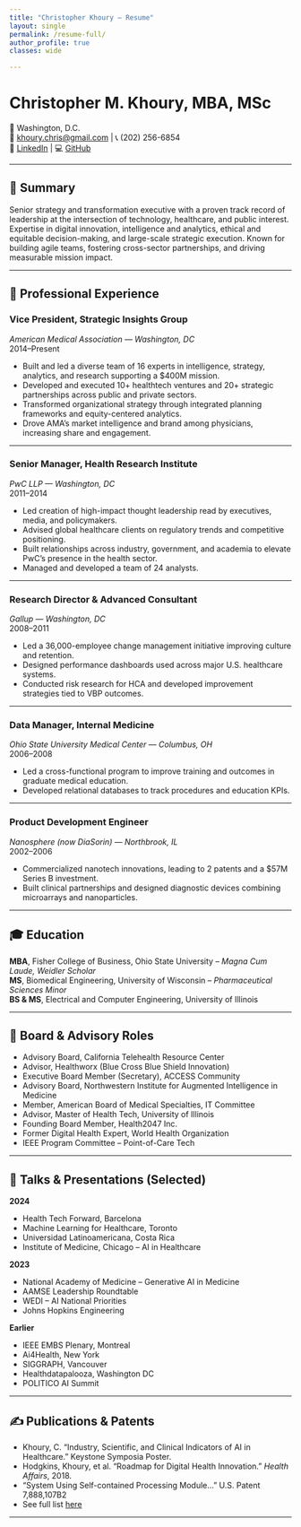 ```yaml
---
title: "Christopher Khoury – Resume"
layout: single
permalink: /resume-full/
author_profile: true
classes: wide

---
```


# Christopher M. Khoury, MBA, MSc  
📍 Washington, D.C.  
📧 [khoury.chris@gmail.com](mailto:khoury.chris@gmail.com) | 📞 (202) 256-6854  
🔗 [LinkedIn](https://linkedin.com/in/christopherkhoury) | 💻 [GitHub](https://github.com/YOUR-USERNAME)

---

## 🧭 Summary

Senior strategy and transformation executive with a proven track record of leadership at the intersection of technology, healthcare, and public interest. Expertise in digital innovation, intelligence and analytics, ethical and equitable decision-making, and large-scale strategic execution. Known for building agile teams, fostering cross-sector partnerships, and driving measurable mission impact.

---

## 💼 Professional Experience

### Vice President, Strategic Insights Group  
*American Medical Association — Washington, DC*  
2014–Present  
- Built and led a diverse team of 16 experts in intelligence, strategy, analytics, and research supporting a $400M mission.
- Developed and executed 10+ healthtech ventures and 20+ strategic partnerships across public and private sectors.
- Transformed organizational strategy through integrated planning frameworks and equity-centered analytics.
- Drove AMA’s market intelligence and brand among physicians, increasing share and engagement.

---

### Senior Manager, Health Research Institute  
*PwC LLP — Washington, DC*  
2011–2014  
- Led creation of high-impact thought leadership read by executives, media, and policymakers.
- Advised global healthcare clients on regulatory trends and competitive positioning.
- Built relationships across industry, government, and academia to elevate PwC’s presence in the health sector.
- Managed and developed a team of 24 analysts.

---

### Research Director & Advanced Consultant  
*Gallup — Washington, DC*  
2008–2011  
- Led a 36,000-employee change management initiative improving culture and retention.
- Designed performance dashboards used across major U.S. healthcare systems.
- Conducted risk research for HCA and developed improvement strategies tied to VBP outcomes.

---

### Data Manager, Internal Medicine  
*Ohio State University Medical Center — Columbus, OH*  
2006–2008  
- Led a cross-functional program to improve training and outcomes in graduate medical education.
- Developed relational databases to track procedures and education KPIs.

---

### Product Development Engineer  
*Nanosphere (now DiaSorin) — Northbrook, IL*  
2002–2006  
- Commercialized nanotech innovations, leading to 2 patents and a $57M Series B investment.
- Built clinical partnerships and designed diagnostic devices combining microarrays and nanoparticles.

---

## 🎓 Education

**MBA**, Fisher College of Business, Ohio State University – *Magna Cum Laude, Weidler Scholar*  
**MS**, Biomedical Engineering, University of Wisconsin – *Pharmaceutical Sciences Minor*  
**BS & MS**, Electrical and Computer Engineering, University of Illinois

---

## 👥 Board & Advisory Roles

- Advisory Board, California Telehealth Resource Center  
- Advisor, Healthworx (Blue Cross Blue Shield Innovation)  
- Executive Board Member (Secretary), ACCESS Community  
- Advisory Board, Northwestern Institute for Augmented Intelligence in Medicine  
- Member, American Board of Medical Specialties, IT Committee  
- Advisor, Master of Health Tech, University of Illinois  
- Founding Board Member, Health2047 Inc.  
- Former Digital Health Expert, World Health Organization  
- IEEE Program Committee – Point-of-Care Tech

---

## 🎤 Talks & Presentations (Selected)

**2024**  
- Health Tech Forward, Barcelona  
- Machine Learning for Healthcare, Toronto  
- Universidad Latinoamericana, Costa Rica  
- Institute of Medicine, Chicago – AI in Healthcare

**2023**  
- National Academy of Medicine – Generative AI in Medicine  
- AAMSE Leadership Roundtable  
- WEDI – AI National Priorities  
- Johns Hopkins Engineering  

**Earlier**  
- IEEE EMBS Plenary, Montreal  
- Ai4Health, New York  
- SIGGRAPH, Vancouver  
- Healthdatapalooza, Washington DC  
- POLITICO AI Summit

---

## ✍️ Publications & Patents

- Khoury, C. “Industry, Scientific, and Clinical Indicators of AI in Healthcare.” Keystone Symposia Poster.  
- Hodgkins, Khoury, et al. “Roadmap for Digital Health Innovation.” *Health Affairs*, 2018.  
- “System Using Self-contained Processing Module…” U.S. Patent 7,888,107B2  
- See full list [here](#)

---
